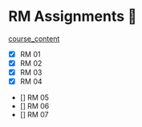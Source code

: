 # RM Assignments 🧪

[course_content](https://lernen.min.uni-hamburg.de/course/view.php?id=582)

* [x] RM 01
* [x] RM 02
* [x] RM 03
* [x] RM 04
* [] RM 05
* [] RM 06
* [] RM 07
